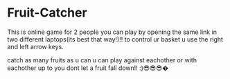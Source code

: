 # Fruit-Catcher

This is  online game for 2 people you can play by opening the same link in two different laptops(its best that way!)!! 
to control ur basket u use the right and left arrow keys. 

catch as many fruits as u can u can play against eachother or with eachother up to you dont let a fruit fall down!! :)😎😎😎�
